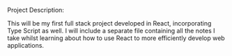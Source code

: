 Project Description:

This will be my first full stack project developed in React, incorporating Type Script as well. I will include a separate file containing all the notes I take whilst learning about how to use React to more efficiently develop web applications. 